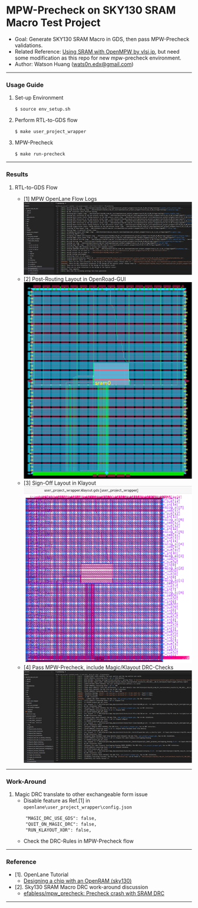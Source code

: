 # MPW-Precheck on SKY130 SRAM Macro Test Project

* Goal: Generate SKY130 SRAM Macro in GDS, then pass MPW-Precheck validations.
* Related Reference: [Using SRAM with OpenMPW by vlsi.jp](https://vlsi.jp/OpenMPWSRAM_eng.html), but need some modification as this repo for new mpw-precheck environment.
* Author: Watson Huang (wats0n.edx@gmail.com)

------
### Usage Guide

1. Set-up Environment
    ```
    $ source env_setup.sh
    ```
2. Perform RTL-to-GDS flow
    ```
    $ make user_project_wrapper
    ```
3. MPW-Precheck
    ```
    $ make run-precheck
    ```

------
### Results

1. RTL-to-GDS Flow
    
    * [1] MPW OpenLane Flow Logs<br />
    ![rtl-to-gds-log](docs/images/sky130sram_openlane-flow_230204.png)
    * [2] Post-Routing Layout in OpenRoad-GUI<br />
    ![rtl-to-gds-klgds](docs/images/sky130sram_or-gui_230204.png)
    * [3] Sign-Off Layout in Klayout<br />
    ![rtl-to-gds-klgds](docs/images/sky130sram_klayout-gds_230204.png)
    * [4] Pass MPW-Precheck, include Magic/Klayout DRC-Checks<br />
    ![rtl-to-gds-prechk](docs/images/sky130sram_mpw-precheck_230204.png)

------
### Work-Around

1. Magic DRC translate to other exchangeable form issue
    * Disable feature as Ref.[1] in `openlane\user_project_wrapper\config.json`
    ```
        "MAGIC_DRC_USE_GDS": false,
        "QUIT_ON_MAGIC_DRC": false,
        "RUN_KLAYOUT_XOR": false,
    ```
    * Check the DRC-Rules in MPW-Precheck flow

------
### Reference
   
* [1]. OpenLane Tutorial
    * [Designing a chip with an OpenRAM (sky130)](https://openlane.readthedocs.io/en/latest/tutorials/openram.html)
* [2]. Sky130 SRAM Macro DRC work-around discussion
    * [efabless/mpw_precheck: Precheck crash with SRAM DRC](https://github.com/efabless/mpw_precheck/issues/180)

------
